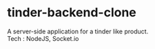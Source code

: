 # tinder-backend-clone
A server-side application for a tinder like product.
<br>
Tech : NodeJS, Socket.io
